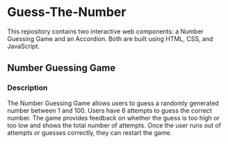 # Guess-The-Number


This repository contains two interactive web components: a Number Guessing Game and an Accordion. Both are built using HTML, CSS, and JavaScript.

## Number Guessing Game

### Description
The Number Guessing Game allows users to guess a randomly generated number between 1 and 100. Users have 6 attempts to guess the correct number. The game provides feedback on whether the guess is too high or too low and shows the total number of attempts. Once the user runs out of attempts or guesses correctly, they can restart the game.
